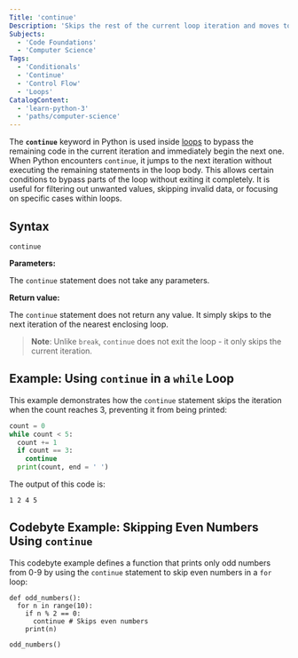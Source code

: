 ```yaml
---
Title: 'continue'
Description: 'Skips the rest of the current loop iteration and moves to the next one immediately.'
Subjects:
  - 'Code Foundations'
  - 'Computer Science'
Tags:
  - 'Conditionals'
  - 'Continue'
  - 'Control Flow'
  - 'Loops'
CatalogContent:
  - 'learn-python-3'
  - 'paths/computer-science'
---
```


The **`continue`** keyword in Python is used inside [loops](https://www.codecademy.com/resources/docs/python/loops) to bypass the remaining code in the current iteration and immediately begin the next one. When Python encounters `continue`, it jumps to the next iteration without executing the remaining statements in the loop body. This allows certain conditions to bypass parts of the loop without exiting it completely. It is useful for filtering out unwanted values, skipping invalid data, or focusing on specific cases within loops.

## Syntax

```pseudo
continue
```

**Parameters:**

The `continue` statement does not take any parameters.

**Return value:**

The `continue` statement does not return any value. It simply skips to the next iteration of the nearest enclosing loop.

> **Note**: Unlike `break`, `continue` does not exit the loop - it only skips the current iteration.

## Example: Using `continue` in a `while` Loop

This example demonstrates how the `continue` statement skips the iteration when the count reaches 3, preventing it from being printed:

```py
count = 0
while count < 5:
  count += 1
  if count == 3:
    continue
  print(count, end = ' ')
```

The output of this code is:

```shell
1 2 4 5
```

## Codebyte Example: Skipping Even Numbers Using `continue`

This codebyte example defines a function that prints only odd numbers from 0-9 by using the `continue` statement to skip even numbers in a `for` loop:

```codebyte/python
def odd_numbers():
  for n in range(10):
    if n % 2 == 0:
      continue # Skips even numbers
    print(n)

odd_numbers()
```
